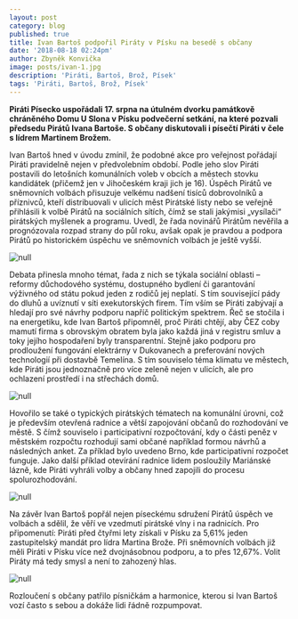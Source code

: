 ```yaml
---
layout: post
category: blog
published: true
title: Ivan Bartoš podpořil Piráty v Písku na besedě s občany
date: '2018-08-18 02:24pm'
author: Zbyněk Konvička
image: posts/ivan-1.jpg
description: 'Piráti, Bartoš, Brož, Písek'
tags: 'Piráti, Bartoš, Brož, Písek'
---
```

**Piráti Písecko uspořádali 17. srpna na útulném dvorku památkově chráněného Domu U Slona v Písku podvečerní setkání, na které pozvali předsedu Pirátů Ivana Bartoše. S občany diskutovali i písečtí Piráti v čele s lídrem Martinem Brožem.**

Ivan Bartoš hned v úvodu zmínil, že podobné akce pro veřejnost pořádají Piráti pravidelně nejen v předvolebním období. Podle jeho slov Piráti postavili do letošních komunálních voleb v obcích a městech stovku kandidátek (přičemž jen v Jihočeském kraji jich je 16). Úspěch Pirátů ve sněmovních volbách přisuzuje velkému nadšení tisíců dobrovolníků a příznivců, kteří distribuovali v ulicích měst Pirátské listy nebo se veřejně přihlásili k volbě Pirátů na sociálních sítích, čímž se stali jakýmisi „vysílači“ pirátských myšlenek a programu. Uvedl, že řada novinářů Pirátům nevěřila a prognózovala rozpad strany do půl roku, avšak opak je pravdou a podpora Pirátů po historickém úspěchu ve sněmovních volbách je ještě vyšší.

![null](posts/ivan-3.jpg)

Debata přinesla mnoho témat, řada z nich se týkala sociální oblasti – reformy důchodového systému, dostupného bydlení či garantování výživného od státu pokud jeden z rodičů jej neplatí. S tím související pády do dluhů a uvíznutí v síti exekutorských firem. Tím vším se Piráti zabývají a hledají pro své návrhy podporu napříč politickým spektrem. Řeč se stočila i na energetiku, kde Ivan Bartoš připomněl, proč Piráti chtějí, aby ČEZ coby mamutí firma s obrovským obratem byla jako každá jiná v registru smluv a toky jejího hospodaření byly transparentní. Stejně jako podporu pro prodloužení fungování elektrárny v Dukovanech a preferování nových technologií při dostavbě Temelína. S tím souviselo téma klimatu ve městech, kde Piráti jsou jednoznačně pro více zeleně nejen v ulicích, ale pro ochlazení prostředí i na střechách domů. 

![null](posts/ivan-4.jpg)

Hovořilo se také o typických pirátských tématech na komunální úrovni, což je především otevřená radnice a větší zapojování občanů do rozhodování ve městě. S čímž souviselo i participativní rozpočtování, kdy o části peněz v městském rozpočtu rozhodují sami občané například formou návrhů a následných anket. Za příklad bylo uvedeno Brno, kde participativní rozpočet funguje. Jako další příklad otevírání radnice lidem posloužily Mariánské lázně, kde Piráti vyhráli volby a občany hned zapojili do procesu spolurozhodování.

![null](posts/ivan-12.jpg)

Na závěr Ivan Bartoš popřál nejen píseckému sdružení Pirátů úspěch ve volbách a sdělil, že věří ve vzedmutí pirátské vlny i na radnicích. Pro připomenutí: Piráti před čtyřmi lety získali v Písku za 5,61% jeden zastupitelský mandát pro lídra Martina Brože. Při sněmovních volbách již měli Piráti v Písku více než dvojnásobnou podporu, a to přes 12,67%. Volit Piráty má tedy smysl a není to zahozený hlas.

![null](posts/ivan-a-cryo.jpg)

Rozloučení s občany patřilo písničkám a harmonice, kterou si Ivan Bartoš vozí často s sebou a dokáže lidi řádně rozpumpovat.
